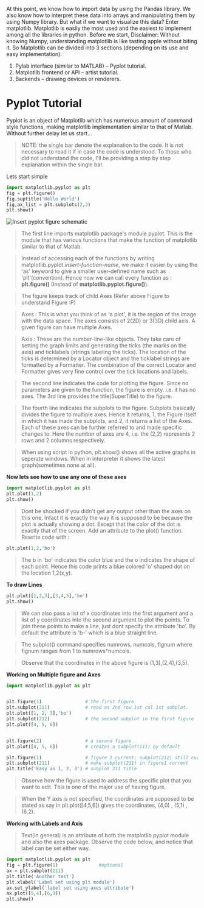 At this point, we know how to import data by using the Pandas library. We also know how to interpret these data into arrays and manipulating them by using Numpy library. But what if we want to visualize this data? Enter matplotlib.
Matplotlib is easily the most used and the easiest to implement among all the libraries in python. Before we start, Disclaimer: Without knowing Numpy, understanding matplotlib is like tasting apple without biting it.
So Matplotlib can be divided into 3 sections (depending on its use and easy implementation):
1. Pylab interface (similar to MATLAB) – Pyplot tutorial.
2. Matplotlib frontend or API – artist tutorial.
3. Backends – drawing devices or renderers.

# Pyplot Tutorial

Pyplot is an object of Matplotlib which has numerous amount of command style functions, making matplotlib implementation similar to that of Matlab.
Without further delay let us start...  

> NOTE: the single bar denote the explanation to the code.   It is not necessary to read it if in case the code is understood.   To those who did not understand the code, I'll be providing a step by step explanation within the single bar.  

Lets start simple
```python
import matplotlib.pyplot as plt
fig = plt.figure()
fig.suptitle('Hello World')
fig,ax_list = plt.subplots(2,2)
plt.show()
```
![Insert pyplot figure schematic](https://i.stack.imgur.com/HZWkV.png)
> The first line imports matplotlib package's module pyplot. This is the module that has various functions that make the function of matplotlib similar to that of Matlab.    

> Instead of accessing each of the functions by writing matplotlib.pyplot.*insert-function-name*, we make it easier by using the 'as' keyword to give a smaller user-defined name such as 'plt'(convention). Hence now we can call every function as : **plt.figure()** (Instead of **matplotlib.pyplot.figure()**).  

> The figure keeps track of child Axes (Refer above Figure to understand Figure :P)   

> Axes : This is what you think of as 'a plot', it is the region of the image with the data space. The axes consists of 2(2D) or 3(3D) child axis. A given figure can have multiple Axes. 

> Axis : These are the number-line-like objects. They take care of setting the graph limits and generating the ticks (the marks on the axis) and ticklabels (strings labeling the ticks). The location of the ticks is determined by a Locator object and the ticklabel strings are formatted by a Formatter. The combination of the correct Locator and Formatter gives very fine control over the tick locations and labels.

> The second line indicates the code for plotting the figure. Since no parameters are given to the function, the figure is empty. i.e. it has no axes. The 3rd line provides the title(SuperTitle) to the figure.  

> The fourth line indicates the subplots to the figure. Subplots basically divides the figure to multiple axes. Hence it returns, 1, the Figure itself in which it has made the subplots, and 2, it returns a list of the Axes. 
Each of these axes can be further referred to and made specific changes to. Here the number of axes are 4, i.e. the (2,2) represents 2 rows and 2 columns respectively. 

> When using script in python, plt.show() shows all the active graphs in seperate windows. When in interpreter it shows the latest graph(sometimes none at all). 

**Now lets see how to use any one of these axes**
```python
import matplotlib.pyplot as plt
plt.plot(1,2)
plt.show()
```

> Dont be shocked if you didn't get any output other than the axes on this one. Infact it is exactly the way it is supposed to be because the plot is actually showing a dot. Except that the color of the dot is exactly that of the screen. Add an attribute to the plot() function. Rewrite code with :   

```python
plt.plot(1,2,'bo')
```
> The b in 'bo' indicates the color blue and the o indicates the shape of each point. Hence this code prints a blue colored 'o' shaped dot on the location 1,2(x,y).  

**To draw Lines**

```python
plt.plot([1,2,3],[3,4,5],'bo')
plt.show()
```

> We can also pass a list of x coordinates into the first argument and a list of y coordinates into the second argument to plot the points. To join these points to make a line, just dont specify the attribute 'bo'. By default the attribute is 'b-' which is a blue straight line.  

> The subplot() command specifies numrows, numcols, fignum where fignum ranges from 1 to numrows*numcols.

> Observe that the coordinates in the above figure is (1,3),(2,4),(3,5).

**Working on Multiple figure and Axes**

```python
import matplotlib.pyplot as plt


plt.figure(1)                # the first figure
plt.subplot(211)             # read as 2nd row 1st col 1st subplot.
plt.plot([1, 2, 3],'bo')
plt.subplot(212)             # the second subplot in the first figure
plt.plot([4, 5, 6])


plt.figure(2)                # a second figure
plt.plot([4, 5, 6])          # creates a subplot(111) by default

plt.figure(1)                # figure 1 current; subplot(212) still current
plt.subplot(211)             # make subplot(211) in figure1 current
plt.title('Easy as 1, 2, 3') # subplot 211 title
```
> Observe how the figure is used to address the specific plot that you want to edit. This is one of the major use of having figure.  

> When the Y axis is not specified, the coordinates are supposed to be stated as say in plt.plot([4,5,6]) gives the coordinates, (4,0) , (5,1) , (6,2).  

**Working with Labels and Axis**

> Text(in general) is an attribute of both the matplotlib.pyplot module and also the axes package.
> Observe the code below, and notice that label can be set either way. 
```python
import matplotlib.pyplot as plt
fig = plt.figure(1)               #optional
ax = plt.subplot(211)
plt.title('Another test')
plt.xlabel('Label set using plt module')
ax.set_ylabel('label set using axes attribute')
ax.plot([5,4],[6,3])
plt.show()
```

 
